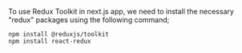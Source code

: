 To use Redux Toolkit in next.js app, we need to install the necessary "redux" packages using the following command;

```
npm install @reduxjs/toolkit
npm install react-redux
```

